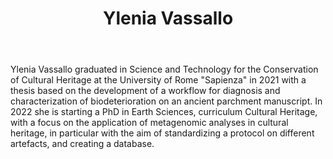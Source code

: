﻿---
# Display name
title: Ylenia Vassallo

# Is this the primary user of the site?
superuser: false

# Role/position
role: PhD Student

# Organizations/Affiliations
organizations:
- name: University of Rome "Sapienza" 
  url: http://www.uniroma1.it

# Short bio (displayed in user profile at end of posts)
bio: My research interests include molecular biology applied on cultural heritage

interests:
- Cultural Heritage
- Molecular Biology
- Metagenomics

education:
  courses:  
  - course: MSc in Science and Technology for the Conservation of Cultural Heritage
    institution: University of Rome “Sapienza”
    year: 2021 




# Social/Academic Networking
# For available icons, see: https://sourcethemes.com/academic/docs/page-builder/#icons
#   For an email link, use "fas" icon pack, "envelope" icon, and a link in the
#   form "mailto:your-email@example.com" or "#contact" for contact widget.
social:
- icon: envelope
  icon_pack: fas
  link: 'mailto:ylenia.vassallo@uniroma1.it'
#- icon: linkedin
#  icon_pack: fab
#  link: 'https://www.linkedin.com/in/ylenia-vassallo-2664401b3'
#- icon: twitter
#  icon_pack: fab
#  link: 'https://twitter.com/lfaino'
#- icon: scopus
#  icon_pack: ai
#  link: 'https://www.scopus.com/authid/detail.uri?authorId=35344734600'
#- icon: github
#  icon_pack: fab
#  link: 'https://github.com/lfaino'
# Link to a PDF of your resume/CV from the About widget.
# To enable, copy your resume/CV to `static/files/cv.pdf` and uncomment the lines below.
# - icon: cv
#   icon_pack: ai
#   link: files/cv.pdf


# Enter email to display Gravatar (if Gravatar enabled in Config)
email: "ylenia.vassallo@uniroma1.it"

# Highlight the author in author lists? (true/false)
highlight_name: false

# Organizational groups that you belong to (for People widget)
#   Set this to `[]` or comment out if you are not using People widget.
user_groups:
- PhD Student

---
<link rel="stylesheet" href="https://cdn.jsdelivr.net/gh/jpswalsh/academicons@1/css/academicons.min.css">

Ylenia Vassallo graduated in Science and Technology for the Conservation of Cultural Heritage at the University of Rome "Sapienza" in 2021 with a thesis based on the development of a workflow for diagnosis and characterization of biodeterioration on an ancient parchment manuscript.
In 2022 she is starting a PhD in Earth Sciences, curriculum Cultural Heritage, with a focus on the application of metagenomic analyses in cultural heritage, in particular with the aim of standardizing a protocol on different artefacts, and creating a database.

